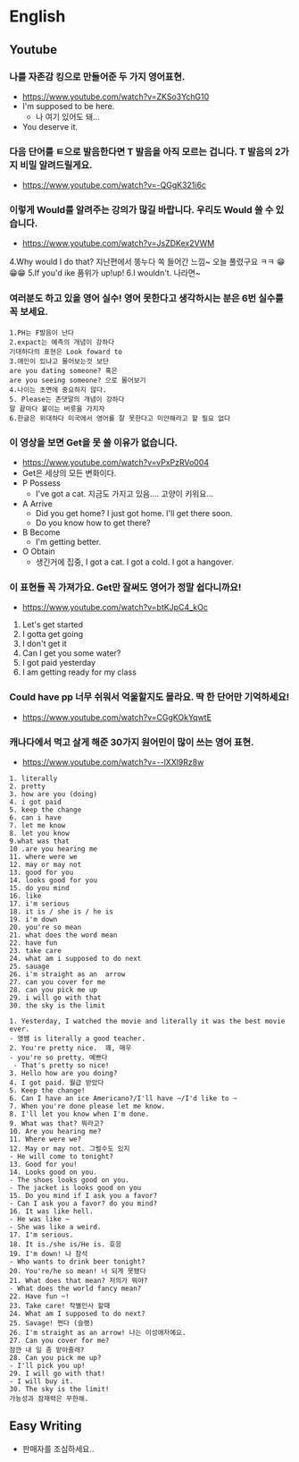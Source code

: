 # English

## Youtube

### 나를 자존감 킹으로 만들어준 두 가지 영어표현.
* https://www.youtube.com/watch?v=ZKSo3YchG10
* I'm supposed to be here.
  - 나 여기 있어도 돼...
* You deserve it.

### 다음 단어를 ㅌ으로 발음한다면 T 발음을 아직 모르는 겁니다. T 발음의 2가지 비밀 알려드릴게요.
* https://www.youtube.com/watch?v=-QGgK321i6c

### 이렇게 Would를 알려주는 강의가 많길 바랍니다. 우리도 Would 쓸 수 있습니다.
* https://www.youtube.com/watch?v=JsZDKex2VWM

4.Why would I do that? 지난편에서 똥누다 쏙 들어간 느낌~ 오늘 풀렸구요 ㅋㅋ 😁😁😁
5.If you'd ike 품위가 up!up!
6.I wouldn't. 나라면~

### 여러분도 하고 있을 영어 실수! 영어 못한다고 생각하시는 분은 6번 실수를 꼭 보세요.
```
1.PH는 F발음이 난다 
2.expact는 예측의 개념이 강하다
기대하다의 표현은 Look foward to
3.애인이 있냐고 물어보는것 보단
are you dating someone? 혹은
are you seeing someone? 으로 물어보기
4.나이는 초면에 중요하지 않다.
5. Please는 존댓말의 개념이 강하다
말 끝마다 붙이는 버릇을 가지자
6.한글은 위대하다 미국에서 영어를 잘 못한다고 미안해라고 할 필요 없다
```

### 이 영상을 보면 Get을 못 쓸 이유가 없습니다.
* https://www.youtube.com/watch?v=vPxPzRVo004
* Get은 세상의 모든 변화이다.
* P Possess
  - I've got a cat. 지금도 가지고 있음.... 고양이 키워요...
* A Arrive
  - Did you get home? I just got home. I'll get there soon.
  - Do you know how to get there?
* B Become
  - I'm getting better.
* O Obtain
  - 생긴거에 집중, I got a cat. I got a cold. I got a hangover.



### 이 표현들 꼭 가져가요. Get만 잘써도 영어가 정말 쉽다니까요!
* https://www.youtube.com/watch?v=btKJpC4_kOc

1) Let's get started 
2) I gotta get going 
3) I don't get it
4) Can I get you some water?
5) I got paid yesterday 
6) I am getting ready for my class


### Could have pp 너무 쉬워서 억울할지도 몰라요. 딱 한 단어만 기억하세요!
* https://www.youtube.com/watch?v=CGgKOkYqwtE


### 캐나다에서 먹고 살게 해준 30가지 원어민이 많이 쓰는 영어 표현.
* https://www.youtube.com/watch?v=--lXXl9Rz8w
```
1. literally
2. pretty
3. how are you (doing)
4. i got paid
5. keep the change
6. can i have
7. let me know
8. let you know
9.what was that
10 .are you hearing me
11. where were we
12. may or may not
13. good for you
14. looks good for you
15. do you mind
16. like
17. i'm serious
18. it is / she is / he is
19. i'm down
20. you're so mean
21. what does the word mean
22. have fun
23. take care
24. what am i supposed to do next
25. sauage
26. i'm straight as an  arrow
27. can you cover for me
28. can you pick me up
29. i will go with that
30. the sky is the limit
```
```
1. Yesterday, I watched the movie and literally it was the best movie ever.
- 영쌤 is literally a good teacher.
2. You're pretty nice.  꽤, 매우
- you're so pretty. 예쁘다
 - That's pretty so nice!
3. Hello how are you doing?
4. I got paid. 월급 받았다
5. Keep the change!
6. Can I have an ice Americano?/I'll have ~/I'd like to ~
7. When you're done please let me know.
8. I'll let you know when I'm done.
9. What was that? 뭐라고?
10. Are you hearing me?
11. Where were we?
12. May or may not. 그럴수도 있지
- He will come to tonight?
13. Good for you!
14. Looks good on you.
- The shoes looks good on you.
- The jacket is looks good on you 
15. Do you mind if I ask you a favor?
- Can I ask you a favor? do you mind?
16. It was like hell.
- He was like ~
- She was like a weird.
17. I'm serious.
18. It is./she is/He is. 호응
19. I'm down! 나 참석
- Who wants to drink beer tonight?
20. You're/he so mean! 너 되게 못됐다
21. What does that mean? 저의가 뭐야?
- What does the world fancy mean?
22. Have fun ~!
23. Take care! 작별인사 할때
24. What am I supposed to do next?
25. Savage! 쩐다 (슬랭)
26. I'm straight as an arrow! 나는 이성애자예요.
27. Can you cover for me?
잠깐 내 일 좀 맡아줄래?
28. Can you pick me up?
- I'll pick you up!
29. I will go with that!
- I will buy it.
30. The sky is the limit!
가능성과 잠재력은 무한해.
```
## Easy Writing
* 판매자를 조심하세요.. 
